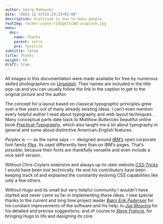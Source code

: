 ```yaml
---
author: Georg Makowski
date: "2021-12-22T22:29:23+01:00"
description: Gratitude is due to many people
featImg: rachel-coyne-tImZgkTcCbQ-unsplash.jpg
menu:
  doc:
    name: Thanks
    parent: intro
    pre: favorite
subtitle: false
title: Thanks
weight: 60
draft: true
---
```


All images in this documentation were made available for free by numerous skilled photographers on [_Unsplash_][unsplash]. Their names are included in the title pop-up and you can usually follow the link in the caption to get to the original picture and the author.

The concept for a layout based on classical typographic principles grew over a few years out of many already existing ideas. I can’t even mention every helpful author I read about typography and web layout techniques. Many conceptual parts date back to _Matthew Buttericks_ beautiful online book [_Practical Typography_][pt], which also taught me a lot about typography in general and some about distinctive American-English features.

_Perplex_ is --- as the name says --- designed around [_IBM’s_][ibm] open corporate font family [_Plex_][plex]. Its used differently here than on IBM’s pages. That’s possible, because their fonts are thankfully versatile and even include a nice serif version.

Without _Chris Coyiers_ extensive and always up-to-date website [_CSS-Tricks_][cc] I would have been lost technically. He and his contributors have been keeping track of and explained the constantly evolving CSS capabilities like only a few others.

Without _Hugo_ and its small but very helpful community I wouldn’t have started and never came so far in implementing these ideas. I owe special thanks to the current and long time project leader [_Bjørn Erik Pedersen_][bep] for his constant improvements of the software and his help; to [_Joe Mooring_][jm] for his detailed and precise suggestions; and of course to [_Steve Francia_][sf], for bringing _Hugo_ to life and designing its core.

[bep]: https://discourse.gohugo.io/u/bep/summary
[jm]: https://discourse.gohugo.io/u/jmooring/summary
[sf]: https://spf13.com/
[pt]: https://practicaltypography.com/
[cc]: https://css-tricks.com
[go]: https://go.dev
[ibm]: https://ibm.com
[plex]: https://ibm.com/plex
[unsplash]: https://unsplash.com/
